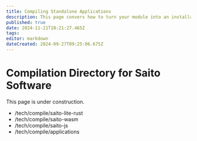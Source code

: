 ```yaml
---
title: Compiling Standalone Applications
description: This page convers how to turn your module into an installable Saito Application
published: true
date: 2024-11-21T20:21:27.465Z
tags: 
editor: markdown
dateCreated: 2024-09-27T09:25:06.675Z
---
```


# Compilation Directory for Saito Software

This page is under construction.

- /tech/compile/saito-lite-rust
 - /tech/compile/saito-wasm
 - /tech/compile/saito-js
 - /tech/compile/applications